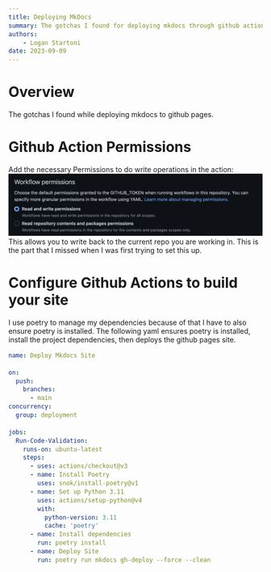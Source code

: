 ```yaml
---
title: Deploying MkDocs
summary: The gotchas I found for deploying mkdocs through github actions.
authors:
    - Logan Startoni
date: 2023-09-09
---
```

# Overview
The gotchas I found while deploying mkdocs to github pages. 

# Github Action Permissions
Add the necessary Permissions to do write operations in the action: 
![GHA Permissions](img/githubActionPermissions.png)
This allows you to write back to the current repo you are working in. This is the part that I missed when I was first trying to set this up.

# Configure Github Actions to build your site
I use poetry to manage my dependencies because of that I have to also ensure poetry is installed. The following yaml ensures poetry is installed, install the project dependencies, then deploys the github pages site. 

```yaml
name: Deploy Mkdocs Site

on:
  push:
    branches:
      - main
concurrency:
  group: deployment

jobs:
  Run-Code-Validation:
    runs-on: ubuntu-latest
    steps:
      - uses: actions/checkout@v3
      - name: Install Poetry
        uses: snok/install-poetry@v1
      - name: Set up Python 3.11
        uses: actions/setup-python@v4
        with:
          python-version: 3.11
          cache: 'poetry'
      - name: Install dependencies
        run: poetry install
      - name: Deploy Site
        run: poetry run mkdocs gh-deploy --force --clean
```